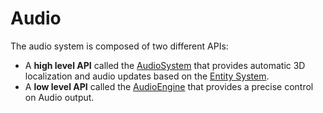 <div class="doc-incomplete"/>

# Audio

The audio system is composed of two different APIs:

- A **high level API** called the [AudioSystem](audiosystem.md) that provides automatic 3D localization and audio updates based on the [Entity System](../engine/entity-component-model/index.md).
- A **low level API** called the [AudioEngine](audioengine.md) that provides a precise control on Audio output.

